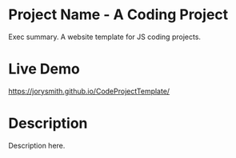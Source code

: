 # Project Name - A Coding Project
Exec summary. A website template for JS coding projects.

# Live Demo
https://jorysmith.github.io/CodeProjectTemplate/

# Description
Description here.
